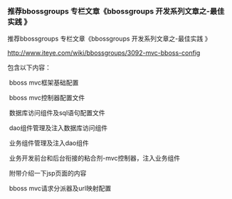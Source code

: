 ### 推荐bbossgroups 专栏文章《bbossgroups 开发系列文章之-最佳实践 》

推荐bbossgroups 专栏文章《bbossgroups 开发系列文章之-最佳实践 》

http://www.iteye.com/wiki/bbossgroups/3092-mvc-bboss-config

包含以下内容：

​    bboss mvc框架基础配置

​    bboss mvc控制器配置文件

​    数据库访问组件及sql语句配置文件

​    dao组件管理及注入数据库访问组件

​    业务组件管理及注入dao组件

​    业务开发前台和后台衔接的粘合剂-mvc控制器，注入业务组件

​    附带介绍一下jsp页面的内容

​    bboss mvc请求分派器及url映射配置